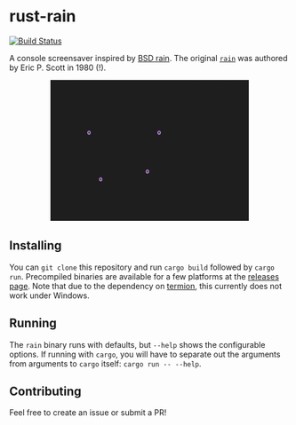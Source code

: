 # rust-rain
[![Build Status](https://travis-ci.org/wickedchicken/rust-rain.svg?branch=master)](https://travis-ci.org/wickedchicken/rust-rain)

A console screensaver inspired by
[BSD rain](https://github.com/NetBSD/src/blob/trunk/games/rain/rain.c). The original
[`rain`](https://github.com/NetBSD/src/blob/trunk/games/rain/rain.c) was authored by
Eric P. Scott in 1980 (!).

<p align="center">
    <img width="357" height="254" src="rain.gif" alt="demonstration gif">
</p>

## Installing

You can `git clone` this repository and run `cargo build` followed by `cargo run`.
Precompiled binaries are available for a few platforms at the
[releases page](https://github.com/wickedchicken/rust-rain/releases). Note that due to the
dependency on [termion](https://github.com/redox-os/termion), this currently does not work
under Windows.

## Running

The `rain` binary runs with defaults, but `--help` shows the configurable options. If
running with `cargo`, you will have to separate out the arguments from arguments to
`cargo` itself: `cargo run -- --help`.

## Contributing

Feel free to create an issue or submit a PR!
